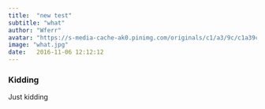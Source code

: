 ```yaml
---
title:  "new test"
subtitle: "what"
author: "Wferr"
avatar: "https://s-media-cache-ak0.pinimg.com/originals/c1/a3/9c/c1a39c9092eb11fa2efd4d9f2eda139c.jpg"
image: "what.jpg"
date:   2016-11-06 12:12:12
---
```


### Kidding
Just kidding

